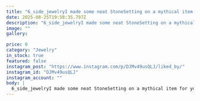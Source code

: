 ```yaml
---
title: "6_side_jewelryI made some neat StoneSetting on a mythical item for you.🔬🗡ستینگ های اجرا شده عبارتند از:1. ستینگ BEZEL با دیواره ی پنوماتیک برای  تخمه الماس برلیان2. ستینگ FLUSH در رج اول برای سنگ Ruby  تراش پرنسس 3.ستینگ FILETPAVE  در رج دوم برای سنگ الماس برلیان4. ستینگ CHANNEL  در رج سوم برای سنگ الماس تراش باگت💎 کاراتون رو با ستینگ های مختلف دیزاین کنین تا درخشان‌تر دیده بشن<<<<<<>>>>>>#Microsetting #microsettingtrainer #stonesetting #Gold # #whitegold #Necklace #Diamond _setting-up #Ruby #Brilliant #T.F.U.B.M.P16wSee translation"
date: 2025-08-25T19:58:35.797Z
description: "6_side_jewelryI made some neat StoneSetting on a mythical item for you.🔬🗡ستینگ های اجرا شده عبارتند از:1. ستینگ BEZEL با دیواره ی پنوماتیک برای  تخمه الماس برلیان2. ستینگ FLUSH در رج اول برای سنگ Ruby  تراش پرنسس 3.ستینگ FILETPAVE  در رج دوم برای سنگ الماس برلیان4. ستینگ CHANNEL  در رج سوم برای سنگ الماس تراش باگت💎 کاراتون رو با ستینگ های مختلف دیزاین کنین تا درخشان‌تر دیده بشن<<<<<<>>>>>>#Microsetting #microsettingtrainer #stonesetting #Gold # #whitegold #Necklace #Diamond _setting-up #Ruby #Brilliant #T.F.U.B.M.P16wSee translation"
image: ""
gallery:

price: 0
category: "Jewelry"
in_stock: true
featured: false
instagram_post: "https://www.instagram.com/p/DJMv49usQLJ/liked_by/"
instagram_id: "DJMv49usQLJ"
instagram_account: ""
body: |
  6_side_jewelryI made some neat StoneSetting on a mythical item for you.🔬🗡ستینگ های اجرا شده عبارتند از:1. ستینگ BEZEL با دیواره ی پنوماتیک برای  تخمه الماس برلیان2. ستینگ FLUSH در رج اول برای سنگ Ruby  تراش پرنسس 3.ستینگ FILETPAVE  در رج دوم برای سنگ الماس برلیان4. ستینگ CHANNEL  در رج سوم برای سنگ الماس تراش باگت💎 کاراتون رو با ستینگ های مختلف دیزاین کنین تا درخشان‌تر دیده بشن<<<<<<>>>>>>#Microsetting #microsettingtrainer #stonesetting #Gold # #whitegold #Necklace #Diamond _setting-up #Ruby #Brilliant #T.F.U.B.M.P16wSee translation
---
```

